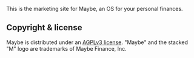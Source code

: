 This is the marketing site for Maybe, an OS for your personal finances.

## Copyright & license

Maybe is distributed under an [AGPLv3 license](https://github.com/maybe-finance/maybe/blob/main/LICENSE). "Maybe" and the stacked "M" logo are trademarks of Maybe Finance, Inc.

